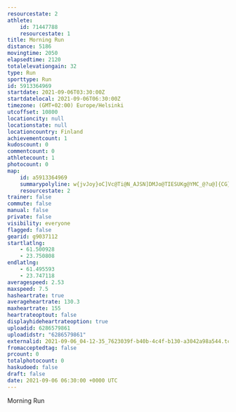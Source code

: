```yaml
---
resourcestate: 2
athlete:
    id: 71447788
    resourcestate: 1
title: Morning Run
distance: 5186
movingtime: 2050
elapsedtime: 2120
totalelevationgain: 32
type: Run
sporttype: Run
id: 5913364969
startdate: 2021-09-06T03:30:00Z
startdatelocal: 2021-09-06T06:30:00Z
timezone: (GMT+02:00) Europe/Helsinki
utcoffset: 10800
locationcity: null
locationstate: null
locationcountry: Finland
achievementcount: 1
kudoscount: 0
commentcount: 0
athletecount: 1
photocount: 0
map:
    id: a5913364969
    summarypolyline: w{jvJoy}oC]Vc@Ti@N_AJSN]DMJo@TIESUKg@YMC_@?u@]{CG}@Km@Gq@Ao@E_A?i@Is@Ci@B[DW?QM?MIISCMo@kASsAKKOC_@]Qs@Oc@Q]EEGAQTIPG`@E|@CNIN_@\GPKr@A~ACVERINMLOHADSTEJCv@HpADT@b@C^EDGAM_@MOM_@AUK]Qy@Uu@kAiGUiBUiAYe@]]Ma@Ig@Wy@O_@QYMMBVj@dA^jAH|@P`AHNLJBLJHPkAh@eAX[NWF?DDTd@NNLCH_@Ds@DWl@_Bd@y@POT_AN_@JEl@D`@Gr@s@`@k@Pq@Fk@N}@?[Ik@Ca@@kCEu@Dg@Lo@Ve@l@}BNq@Pg@BKCGx@{AAQHQBg@Fc@HgAN_@FGLAj@HBBR^d@p@VZ^VJPTTRDj@A~@^CW@MHM@OEUGgA@o@A_@DSHIT?p@Ip@LX?HFNB^OREb@[NEH?LDXKX@NH`@FJLTJVn@^NH@|@_ARi@@SRg@Te@TWFMJGd@KV?F@BJJBFJHBn@DPDREVUVGPA`@KTULCb@g@BG@BLDBH@tBDbA?vADt@ANDRF`AHx@Et@HtDCp@Bn@NrBFZP^h@l@RNN@b@PNPL@TPL\ZnAZdBPj@Jp@HRZVt@`@f@FZ\VLDAPFTVPHHJRAh@QpA@l@FRHFJjAWGLFFJBb@CJHb@HLXHFFLJHH^NrA?lAF^Nd@Bt@Jv@FV@l@Lx@GdCBbAIbABv@AX@\P~BClBFxADR@lAOdAGRq@vAORKd@?Xk@xAAZQz@O`BS`AEd@O`@I`AS`AEb@Kb@MRQj@Sz@E\[pAIx@EDEPILGl@MVGj@@JEJACBIGUCAGHESK@EMGEG@?EBORk@LaBE[Bq@KwC?aAGU@oACU@c@CmAEU?gB?EA?EDSHK?CCEM?]CKEAa@b@IXQDIFQ@UDUNGNg@ZgAN]^QH]DQPYCGJK?MLUGSFWNINMFMNKDKKWGa@FOLWJI?CC
    resourcestate: 2
trainer: false
commute: false
manual: false
private: false
visibility: everyone
flagged: false
gearid: g9037112
startlatlng:
    - 61.500928
    - 23.750808
endlatlng:
    - 61.495593
    - 23.747118
averagespeed: 2.53
maxspeed: 7.5
hasheartrate: true
averageheartrate: 130.3
maxheartrate: 155
heartrateoptout: false
displayhideheartrateoption: true
uploadid: 6286579861
uploadidstr: "6286579861"
externalid: 2021-09-06_04-12-35_7623039f-b40b-4c4f-b130-a3042a98a544.tcx
fromacceptedtag: false
prcount: 0
totalphotocount: 0
haskudoed: false
draft: false
date: 2021-09-06 06:30:00 +0000 UTC
---
```

Morning Run